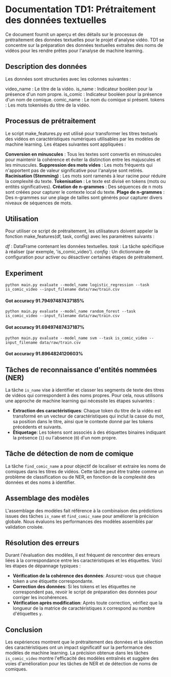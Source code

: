 # Documentation TD1: Prétraitement des données textuelles
Ce document fournit un aperçu et des détails sur le processus de prétraitement des données textuelles pour le projet d'analyse vidéo. TD1 se concentre sur la préparation des données textuelles extraites des noms de vidéos pour les rendre prêtes pour l'analyse de machine learning.

## Description des données
Les données sont structurées avec les colonnes suivantes :

video_name : Le titre de la vidéo.
is_name : Indicateur booléen pour la présence d'un nom propre.
is_comic : Indicateur booléen pour la présence d'un nom de comique.
comic_name : Le nom du comique si présent.
tokens : Les mots tokenisés du titre de la vidéo.

## Processus de prétraitement
Le script make_features.py est utilisé pour transformer les titres textuels des vidéos en caractéristiques numériques utilisables par les modèles de machine learning. Les étapes suivantes sont appliquées :

**Conversion en minuscules** : Tous les textes sont convertis en minuscules pour maintenir la cohérence et éviter la distinction entre les majuscules et les minuscules.
**Suppression des mots vides** : Les mots fréquents qui n'apportent pas de valeur significative pour l'analyse sont retirés.
**Racinisation (Stemming)** : Les mots sont ramenés à leur racine pour réduire la complexité du texte.
**Tokenisation** : Le texte est divisé en tokens (mots ou entités significatives).
**Création de n-grammes** : Des séquences de n mots sont créées pour capturer le contexte local du texte.
**Plage de n-grammes** : Des n-grammes sur une plage de tailles sont générés pour capturer divers niveaux de séquences de mots.
## Utilisation
Pour utiliser ce script de prétraitement, les utilisateurs doivent appeler la fonction make_features(df, task, config) avec les paramètres suivants :

_df_ : DataFrame contenant les données textuelles.
_task_ : La tâche spécifique à réaliser (par exemple, 'is_comic_video').
_config_ : Un dictionnaire de configuration pour activer ou désactiver certaines étapes de prétraitement.

## Experiment

`python main.py evaluate --model_name logistic_regression --task is_comic_video --input_filename data/raw/train.csv `

#### Got accuracy 91.79497487437185%

`python main.py evaluate --model_name random_forest --task is_comic_video --input_filename data/raw/train.csv`

#### Got accuracy 91.69497487437187%

`python main.py evaluate --model_name svm --task is_comic_video --input_filename data/raw/train.csv`

#### Got accuracy 91.8964824120603%

## Tâches de reconnaissance d'entités nommées (NER)

La tâche `is_name` vise à identifier et classer les segments de texte des titres de vidéos qui correspondent à des noms propres. Pour cela, nous utilisons une approche de machine learning qui nécessite les étapes suivantes :

- **Extraction des caractéristiques**: Chaque token du titre de la vidéo est transformé en un vecteur de caractéristiques qui inclut la casse du mot, sa position dans le titre, ainsi que le contexte donné par les tokens précédents et suivants.
- **Étiquetage**: Les tokens sont associés à des étiquettes binaires indiquant la présence (`1`) ou l'absence (`0`) d'un nom propre.

## Tâche de détection de nom de comique

La tâche `find_comic_name` a pour objectif de localiser et extraire les noms de comiques dans les titres de vidéos. Cette tâche peut être traitée comme un problème de classification ou de NER, en fonction de la complexité des données et des noms à identifier.

## Assemblage des modèles

L'assemblage des modèles fait référence à la combinaison des prédictions issues des tâches `is_name` et `find_comic_name` pour améliorer la précision globale. Nous évaluons les performances des modèles assemblés par validation croisée.

## Résolution des erreurs

Durant l'évaluation des modèles, il est fréquent de rencontrer des erreurs liées à la correspondance entre les caractéristiques et les étiquettes. Voici les étapes de dépannage typiques :

- **Vérification de la cohérence des données**: Assurez-vous que chaque token a une étiquette correspondante.
- **Correction des données**: Si les tokens et les étiquettes ne correspondent pas, revoir le script de préparation des données pour corriger les incohérences.
- **Vérification après modification**: Après toute correction, vérifiez que la longueur de la matrice de caractéristiques `X` correspond au nombre d'étiquettes `y`.

## Conclusion

Les expériences montrent que le prétraitement des données et la sélection des caractéristiques ont un impact significatif sur la performance des modèles de machine learning. La précision obtenue dans les tâches `is_comic_video` montre l'efficacité des modèles entraînés et suggère des voies d'amélioration pour les tâches de NER et de détection de noms de comiques.




